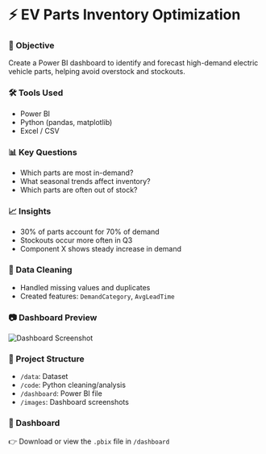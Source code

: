 # ⚡ EV Parts Inventory Optimization

### 📌 Objective
Create a Power BI dashboard to identify and forecast high-demand electric vehicle parts, helping avoid overstock and stockouts.

### 🛠️ Tools Used
- Power BI
- Python (pandas, matplotlib)
- Excel / CSV

### 📊 Key Questions
- Which parts are most in-demand?
- What seasonal trends affect inventory?
- Which parts are often out of stock?

### 📈 Insights
- 30% of parts account for 70% of demand
- Stockouts occur more often in Q3
- Component X shows steady increase in demand

### 🧹 Data Cleaning
- Handled missing values and duplicates
- Created features: `DemandCategory`, `AvgLeadTime`

### 📷 Dashboard Preview
![Dashboard Screenshot](images/dashboard-screenshot-1.png)

### 📁 Project Structure
- `/data`: Dataset
- `/code`: Python cleaning/analysis
- `/dashboard`: Power BI file
- `/images`: Dashboard screenshots

### 🔗 Dashboard
👉 Download or view the `.pbix` file in `/dashboard`
